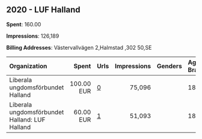 ## 2020 - LUF Halland 
**Spent**: 160.00

**Impressions**: 126,189

**Billing Addresses**: Västervallvägen 2,Halmstad ,302 50,SE

|Organization|Spent|Urls|Impressions|Genders|Age Brackets|Country Codes|
|:---|---:|:---|---:|:---|:---|:---|
|Liberala ungdomsförbundet Halland|100.00 EUR|[0](https://www.snap.com/political-ads/asset/e1e7bc7b69ea9b9cd1f9fdbd661e313d62cbad9fd00834fa9faca6b1427d4b53?mediaType=mp4)|75,096||18-28|sweden|
|Liberala ungdomsförbundet Halland: LUF Halland|60.00 EUR|[1](https://www.snap.com/political-ads/asset/40f473943bec5799e0d3ea19c18eedf6888e12b0f015787a0fd62b3efb9e5807?mediaType=jpeg)|51,093||18+|sweden|
